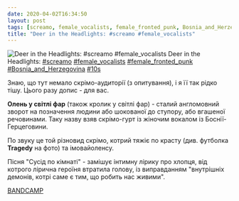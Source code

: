 ```yaml
---
date: 2020-04-02T16:34:50
layout: post
tags: [screamo, female_vocalists, female_fronted_punk, Bosnia_and_Herzegovina, 10s]
title: "Deer in the Headlights: #screamo #female_vocalists"
---
```

![Deer in the Headlights: #screamo #female_vocalists](https://res.cloudinary.com/vast-space-unexplored/image/upload/photos/photo_931_02-04-2020_16-34-50.jpg)
Deer in the Headlights: [#screamo](/tags/#screamo) [#female_vocalists](/tags/#female_vocalists) [#female_fronted_punk](/tags/#female_fronted_punk) [#Bosnia_and_Herzegovina](/tags/#Bosnia_and_Herzegovina) [#10s](/tags/#10s)

Знаю, що тут немало скрімо-аудиторії (з опитування), і я її так рідко тішу. Цього разу допис - для вас.

**Олень у світлі фар** (також кролик у світлі фар) - сталий англомовний зворот на позначення людини або шокованої до ступору, або вгашеної речовинами. Таку назву взяв скрімо-гурт із жіночим вокалом із Боснії-Герцеговини.

По звуку це той різновид скрімо, котрий тяжіє по красту (див. футболка **Tragedy** на фото) та імовайоленсу.

Пісня &quot;Сусід по кімнаті&quot; - замішує інтимну лірику про хлопця, від котрого лірична героїня втратила голову, із виправданням &quot;внутрішніх демонів, котрі саме є тим, що робить нас живими&quot;.

[BANDCAMP](https://deerintheheadlights.bandcamp.com/album/split-12-with-reflections-of-internal-rain-2)